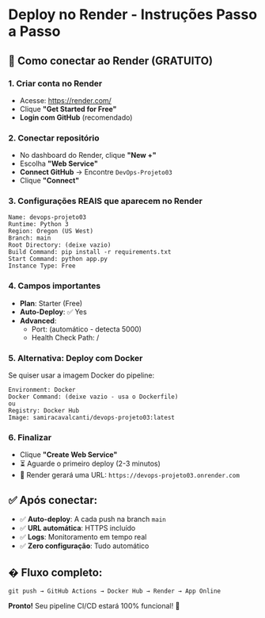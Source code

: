 # Deploy no Render - Instruções Passo a Passo

## 🚀 Como conectar ao Render (GRATUITO)

### 1. **Criar conta no Render**
- Acesse: https://render.com/
- Clique **"Get Started for Free"**
- **Login com GitHub** (recomendado)

### 2. **Conectar repositório**
- No dashboard do Render, clique **"New +"**
- Escolha **"Web Service"**
- **Connect GitHub** → Encontre `DevOps-Projeto03`
- Clique **"Connect"**

### 3. **Configurações REAIS que aparecem no Render**
```
Name: devops-projeto03
Runtime: Python 3
Region: Oregon (US West) 
Branch: main
Root Directory: (deixe vazio)
Build Command: pip install -r requirements.txt
Start Command: python app.py
Instance Type: Free
```

### 4. **Campos importantes**
- **Plan**: Starter (Free)
- **Auto-Deploy**: ✅ Yes
- **Advanced**: 
  - Port: (automático - detecta 5000)
  - Health Check Path: /

### 5. **Alternativa: Deploy com Docker**
Se quiser usar a imagem Docker do pipeline:
```
Environment: Docker
Docker Command: (deixe vazio - usa o Dockerfile)
ou
Registry: Docker Hub
Image: samiracavalcanti/devops-projeto03:latest
```

### 6. **Finalizar**
- Clique **"Create Web Service"**
- ⏳ Aguarde o primeiro deploy (2-3 minutos)
- 🎉 Render gerará uma URL: `https://devops-projeto03.onrender.com`

## ✅ **Após conectar:**
- ✅ **Auto-deploy**: A cada push na branch `main`
- ✅ **URL automática**: HTTPS incluído
- ✅ **Logs**: Monitoramento em tempo real
- ✅ **Zero configuração**: Tudo automático

## � **Fluxo completo:**
```
git push → GitHub Actions → Docker Hub → Render → App Online
```

**Pronto!** Seu pipeline CI/CD estará 100% funcional! 🎉
